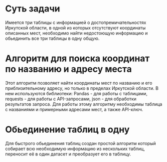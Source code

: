 # Суть задачи
Имеется три таблицы с информацией о достопремичательностях  Иркутской  области, в одной из которых отсутствуют координаты описанных мест, необходимо найти недостоющую информацию и обьединить все три таблицы в одну общую.
# Алгоритм для поиска координат по названию и адресу места
Этот алгоритм позволяет найти координаты мест по названию и его приблизительному адресу, но только в пределах Иркутской области. В нем используются библиотеки: Pandas - для работы с таблицами, requests - для работы с API-запросами, json - для обработки результатов запроса. Для работы этому алгоритму необходимы таблица с названиями и примерными адресами мест, а также API-ключ.
# Обьединение таблиц в одну
Для быстрого обьединения таблиц создан простой алгоритм который собирает всю необходимую информацию из нескольких таблиц, переносит её в один датасет и преобразует его в таблицу.
